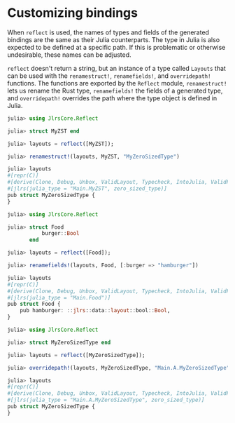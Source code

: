 # Customizing bindings

When `reflect` is used, the names of types and fields of the generated bindings are the same as their Julia counterparts. The type in Julia is also expected to be defined at a specific path. If this is problematic or otherwise undesirable, these names can be adjusted.

`reflect` doesn't return a string, but an instance of a type called `Layouts` that can be used with the `renamestruct!`, `renamefields!`, and `overridepath!` functions. The functions are exported by the `Reflect` module, `renamestruct!` lets us rename the Rust type, `renamefields!` the fields of a generated type, and `overridepath!` overrides the path where the type object is defined in Julia.

```julia
julia> using JlrsCore.Reflect

julia> struct MyZST end

julia> layouts = reflect([MyZST]);

julia> renamestruct!(layouts, MyZST, "MyZeroSizedType")

julia> layouts
#[repr(C)]
#[derive(Clone, Debug, Unbox, ValidLayout, Typecheck, IntoJulia, ValidField, IsBits, ConstructType)]
#[jlrs(julia_type = "Main.MyZST", zero_sized_type)]
pub struct MyZeroSizedType {
}
```

```julia
julia> using JlrsCore.Reflect

julia> struct Food
           burger::Bool
       end

julia> layouts = reflect([Food]);

julia> renamefields!(layouts, Food, [:burger => "hamburger"])

julia> layouts
#[repr(C)]
#[derive(Clone, Debug, Unbox, ValidLayout, Typecheck, IntoJulia, ValidField, IsBits, ConstructType, CCallArg, CCallReturn)]
#[jlrs(julia_type = "Main.Food")]
pub struct Food {
    pub hamburger: ::jlrs::data::layout::bool::Bool,
}
```

```julia
julia> using JlrsCore.Reflect

julia> struct MyZeroSizedType end

julia> layouts = reflect([MyZeroSizedType]);

julia> overridepath!(layouts, MyZeroSizedType, "Main.A.MyZeroSizedType")

julia> layouts
#[repr(C)]
#[derive(Clone, Debug, Unbox, ValidLayout, Typecheck, IntoJulia, ValidField, IsBits, ConstructType)]
#[jlrs(julia_type = "Main.A.MyZeroSizedType", zero_sized_type)]
pub struct MyZeroSizedType {
}
```
